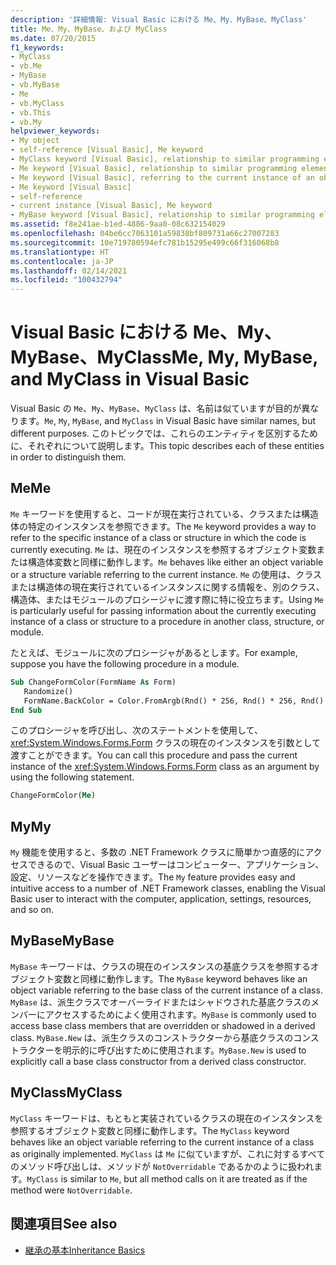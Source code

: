 ```yaml
---
description: '詳細情報: Visual Basic における Me、My、MyBase、MyClass'
title: Me、My、MyBase、および MyClass
ms.date: 07/20/2015
f1_keywords:
- MyClass
- vb.Me
- MyBase
- vb.MyBase
- Me
- vb.MyClass
- vb.This
- vb.My
helpviewer_keywords:
- My object
- self-reference [Visual Basic], Me keyword
- MyClass keyword [Visual Basic], relationship to similar programming elements
- Me keyword [Visual Basic], relationship to similar programming elements
- Me keyword [Visual Basic], referring to the current instance of an object
- Me keyword [Visual Basic]
- self-reference
- current instance [Visual Basic], Me keyword
- MyBase keyword [Visual Basic], relationship to similar programming elements
ms.assetid: f8e241ae-b1ed-4886-9aa0-08c632154029
ms.openlocfilehash: 04be6cc7063101a59838bf809731a66c27007283
ms.sourcegitcommit: 10e719780594efc781b15295e499c66f316068b8
ms.translationtype: HT
ms.contentlocale: ja-JP
ms.lasthandoff: 02/14/2021
ms.locfileid: "100432794"
---
```

# <a name="me-my-mybase-and-myclass-in-visual-basic"></a><span data-ttu-id="9583e-103">Visual Basic における Me、My、MyBase、MyClass</span><span class="sxs-lookup"><span data-stu-id="9583e-103">Me, My, MyBase, and MyClass in Visual Basic</span></span>

<span data-ttu-id="9583e-104">Visual Basic の `Me`、`My`、`MyBase`、`MyClass` は、名前は似ていますが目的が異なります。</span><span class="sxs-lookup"><span data-stu-id="9583e-104">`Me`, `My`, `MyBase`, and `MyClass` in Visual Basic have similar names, but different purposes.</span></span> <span data-ttu-id="9583e-105">このトピックでは、これらのエンティティを区別するために、それぞれについて説明します。</span><span class="sxs-lookup"><span data-stu-id="9583e-105">This topic describes each of these entities in order to distinguish them.</span></span>  
  
## <a name="me"></a><span data-ttu-id="9583e-106">Me</span><span class="sxs-lookup"><span data-stu-id="9583e-106">Me</span></span>  

 <span data-ttu-id="9583e-107">`Me` キーワードを使用すると、コードが現在実行されている、クラスまたは構造体の特定のインスタンスを参照できます。</span><span class="sxs-lookup"><span data-stu-id="9583e-107">The `Me` keyword provides a way to refer to the specific instance of a class or structure in which the code is currently executing.</span></span> <span data-ttu-id="9583e-108">`Me` は、現在のインスタンスを参照するオブジェクト変数または構造体変数と同様に動作します。</span><span class="sxs-lookup"><span data-stu-id="9583e-108">`Me` behaves like either an object variable or a structure variable referring to the current instance.</span></span> <span data-ttu-id="9583e-109">`Me` の使用は、クラスまたは構造体の現在実行されているインスタンスに関する情報を、別のクラス、構造体、またはモジュールのプロシージャに渡す際に特に役立ちます。</span><span class="sxs-lookup"><span data-stu-id="9583e-109">Using `Me` is particularly useful for passing information about the currently executing instance of a class or structure to a procedure in another class, structure, or module.</span></span>  
  
 <span data-ttu-id="9583e-110">たとえば、モジュールに次のプロシージャがあるとします。</span><span class="sxs-lookup"><span data-stu-id="9583e-110">For example, suppose you have the following procedure in a module.</span></span>  
  
```vb  
Sub ChangeFormColor(FormName As Form)  
   Randomize()  
   FormName.BackColor = Color.FromArgb(Rnd() * 256, Rnd() * 256, Rnd() * 256)  
End Sub  
```  
  
 <span data-ttu-id="9583e-111">このプロシージャを呼び出し、次のステートメントを使用して、<xref:System.Windows.Forms.Form> クラスの現在のインスタンスを引数として渡すことができます。</span><span class="sxs-lookup"><span data-stu-id="9583e-111">You can call this procedure and pass the current instance of the <xref:System.Windows.Forms.Form> class as an argument by using the following statement.</span></span>  
  
```vb  
ChangeFormColor(Me)  
```  
  
## <a name="my"></a><span data-ttu-id="9583e-112">My</span><span class="sxs-lookup"><span data-stu-id="9583e-112">My</span></span>  

 <span data-ttu-id="9583e-113">`My` 機能を使用すると、多数の .NET Framework クラスに簡単かつ直感的にアクセスできるので、Visual Basic ユーザーはコンピューター、アプリケーション、設定、リソースなどを操作できます。</span><span class="sxs-lookup"><span data-stu-id="9583e-113">The `My` feature provides easy and intuitive access to a number of .NET Framework classes, enabling the Visual Basic user to interact with the computer, application, settings, resources, and so on.</span></span>  
  
## <a name="mybase"></a><span data-ttu-id="9583e-114">MyBase</span><span class="sxs-lookup"><span data-stu-id="9583e-114">MyBase</span></span>  

 <span data-ttu-id="9583e-115">`MyBase` キーワードは、クラスの現在のインスタンスの基底クラスを参照するオブジェクト変数と同様に動作します。</span><span class="sxs-lookup"><span data-stu-id="9583e-115">The `MyBase` keyword behaves like an object variable referring to the base class of the current instance of a class.</span></span> <span data-ttu-id="9583e-116">`MyBase` は、派生クラスでオーバーライドまたはシャドウされた基底クラスのメンバーにアクセスするためによく使用されます。</span><span class="sxs-lookup"><span data-stu-id="9583e-116">`MyBase` is commonly used to access base class members that are overridden or shadowed in a derived class.</span></span> <span data-ttu-id="9583e-117">`MyBase.New` は、派生クラスのコンストラクターから基底クラスのコンストラクターを明示的に呼び出すために使用されます。</span><span class="sxs-lookup"><span data-stu-id="9583e-117">`MyBase.New` is used to explicitly call a base class constructor from a derived class constructor.</span></span>  
  
## <a name="myclass"></a><span data-ttu-id="9583e-118">MyClass</span><span class="sxs-lookup"><span data-stu-id="9583e-118">MyClass</span></span>  

 <span data-ttu-id="9583e-119">`MyClass` キーワードは、もともと実装されているクラスの現在のインスタンスを参照するオブジェクト変数と同様に動作します。</span><span class="sxs-lookup"><span data-stu-id="9583e-119">The `MyClass` keyword behaves like an object variable referring to the current instance of a class as originally implemented.</span></span> <span data-ttu-id="9583e-120">`MyClass` は `Me` に似ていますが、これに対するすべてのメソッド呼び出しは、メソッドが `NotOverridable` であるかのように扱われます。</span><span class="sxs-lookup"><span data-stu-id="9583e-120">`MyClass` is similar to `Me`, but all method calls on it are treated as if the method were `NotOverridable`.</span></span>  
  
## <a name="see-also"></a><span data-ttu-id="9583e-121">関連項目</span><span class="sxs-lookup"><span data-stu-id="9583e-121">See also</span></span>

- [<span data-ttu-id="9583e-122">継承の基本</span><span class="sxs-lookup"><span data-stu-id="9583e-122">Inheritance Basics</span></span>](../language-features/objects-and-classes/inheritance-basics.md)
